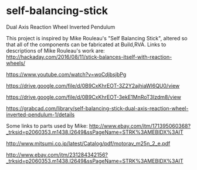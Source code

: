 # self-balancing-stick
Dual Axis Reaction Wheel Inverted Pendulum

This project is inspired by Mike Rouleau's "Self Balancing Stick", altered so that all of the components can be fabricated at Build,RVA.  Links to descriptions of Mike Rouleau's work are:
http://hackaday.com/2016/08/11/stick-balances-itself-with-reaction-wheels/

https://www.youtube.com/watch?v=woCdjbsjbPg

https://drive.google.com/file/d/0B9CxKhrEOT-3Z2Y2ajhiaWl6QU0/view

https://drive.google.com/file/d/0B9CxKhrEOT-3ekE1MnRoT3Izdm8/view

https://grabcad.com/library/self-balancing-stick-dual-axis-reaction-wheel-inverted-pendulum-1/details

Some links to parts used by Mike:
http://www.ebay.com/itm/171395060368?_trksid=p2060353.m1438.l2649&ssPageName=STRK%3AMEBIDX%3AIT

http://www.mitsumi.co.jp/latest/Catalog/pdf/motorav_m25n_2_e.pdf

http://www.ebay.com/itm/231284342156?_trksid=p2060353.m1438.l2649&ssPageName=STRK%3AMEBIDX%3AIT
